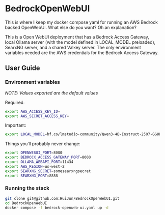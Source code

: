 # BedrockOpenWebUI

This is where I keep my docker compose yaml for running an AWS Bedrock backed OpenWebUI. What else do you want? Oh an explanation?

This is a Open WebUI deployment that has a Bedrock Access Gateway, local Ollama server (with the model defined in LOCAL_MODEL preloaded), SearxNG server, and a shared Valkey server. The only environment variables needed are the AWS credentials for the Bedrock Access Gateway.

## User Guide
### Environment variables
*NOTE: Values exported are the default values*


Required:
```bash
export AWS_ACCESS_KEY_ID=
export AWS_SECRET_ACCESS_KEY=
```

Important:
```bash
export LOCAL_MODEL=hf.co/lmstudio-community/Qwen3-4B-Instruct-2507-GGUF:Q8_0
```

Things you'll probably never change:
```bash
export OPENWEBUI_PORT=8080
export BEDROCK_ACCESS_GATEWAY_PORT=8000
export OLLAMA_WEBAPI_PORT=11434
export AWS_REGION=us-west-2
export SEARXNG_SECRET=somesearxngsecret
export SEARXNG_PORT=8888
```

### Running the stack
```bash
git clone git@github.com:HuiJun/BedrockOpenWebUI.git
cd BedrockOpenWebUI
docker compose -f bedrock-openweb-ui.yaml up -d
```
